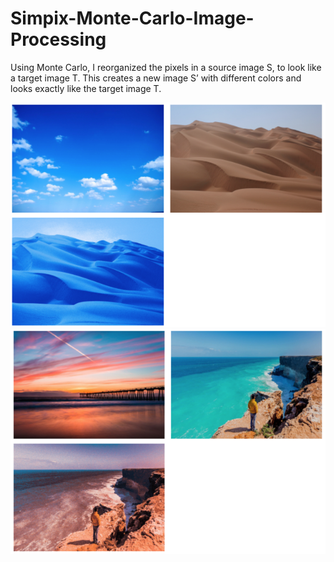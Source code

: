 # Simpix-Monte-Carlo-Image-Processing
Using Monte Carlo, I reorganized the pixels in a source image S, to look like a target image T. This creates a new image S’ with different colors and looks exactly like the target image T.  

![alt text](https://github.com/SAPreetha/Simpix-Monte-Carlo-Image-Processing/blob/master/Ex1.png)
![alt text](https://github.com/SAPreetha/Simpix-Monte-Carlo-Image-Processing/blob/master/Ex2.png)
